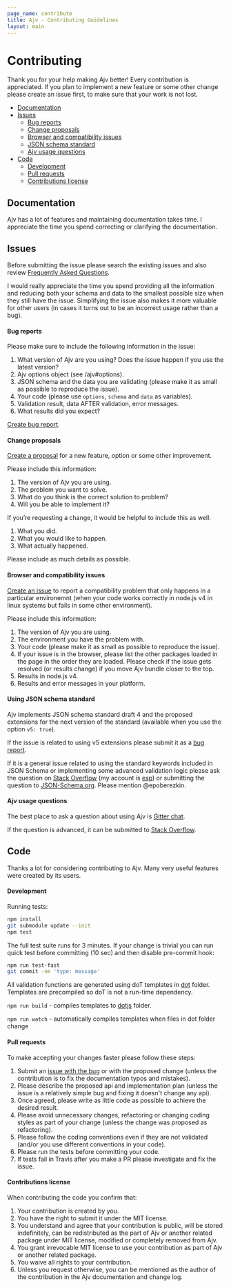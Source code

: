 ```yaml
---
page_name: contribute
title: Ajv - Contributing Guidelines
layout: main
---
```

# Contributing

Thank you for your help making Ajv better! Every contribution is appreciated. If you plan to implement a new feature or some other change please create an issue first, to make sure that your work is not lost.

- [Documentation](#documentation)
- [Issues](#issues)
  - [Bug reports](#bug-reports)
  - [Change proposals](#changes)
  - [Browser and compatibility issues](#compatibility)
  - [JSON schema standard](#json-schema)
  - [Ajv usage questions](#usage)
- [Code](#code)
  - [Development](#development)
  - [Pull requests](#pull-requests)
  - [Contributions license](#contributions-license)


## Documentation

Ajv has a lot of features and maintaining documentation takes time. I appreciate the time you spend correcting or clarifying the documentation.


## Issues

Before submitting the issue please search the existing issues and also review [Frequently Asked Questions](faq.html).

I would really appreciate the time you spend providing all the information and reducing both your schema and data to the smallest possible size when they still have the issue. Simplifying the issue also makes it more valuable for other users (in cases it turns out to be an incorrect usage rather than a bug).


#### Bug reports

Please make sure to include the following information in the issue:

1. What version of Ajv are you using? Does the issue happen if you use the latest version?
2. Ajv options object (see /ajv#options).
3. JSON schema and the data you are validating (please make it as small as possible to reproduce the issue).
4. Your code (please use `options`, `schema` and `data` as variables).
5. Validation result, data AFTER validation, error messages.
6. What results did you expect?

[Create bug report](https://github.com/epoberezkin/ajv/issues/new).


#### <a name="changes"></a>Change proposals

[Create a proposal](https://github.com/epoberezkin/ajv/issues/new?labels=suggestion&body=**What%20version%20of%20Ajv%20you%20are%20you%20using%3F**%0A%0A**What%20problem%20do%20you%20want%20to%20solve%3F**%0A%0A**What%20do%20you%20think%20is%20the%20correct%20solution%20to%20problem?**%0A%0A**Will%20you%20be%20able%20to%20implement%20it%3F**%0A%0A) for a new feature, option or some other improvement.

Please include this information:

1. The version of Ajv you are using.
2. The problem you want to solve.
3. What do you think is the correct solution to problem?
4. Will you be able to implement it?

If you’re requesting a change, it would be helpful to include this as well:

1. What you did.
2. What you would like to happen.
3. What actually happened.

Please include as much details as possible.


#### <a name="compatibility"></a>Browser and compatibility issues

[Create an issue](https://github.com/epoberezkin/ajv/issues/new?labels=compatibility&body=**The%20version%20of%20Ajv%20you%20are%20using**%0A%0A**The%20environment%20you%20have%20the%20problem%20with.**%0A%0A**Your%20code%20(please%20make%20it%20as%20small%20as%20possible%20to%20reproduce%20the%20issue).**%0A%0A**If%20your%20issue%20is%20in%20the%20browser,%20please%20list%20the%20other%20packages%20loaded%20in%20the%20page%20in%20the%20order%20they%20are%20loaded.%20Please%20check%20if%20the%20issue%20gets%20resolved%20(or%20results%20change)%20if%20you%20move%20Ajv%20bundle%20closer%20to%20the%20top.**%0A%0A**Results%20in%20node.js%20v4.**%0A%0A**Results%20and%20error%20messages%20in%20your%20platform.**%0A%0A) to report a compatibility problem that only happens in a particular environemnt (when your code works correctly in node.js v4 in linux systems but fails in some other environment).

Please include this information:

1. The version of Ajv you are using.
2. The environment you have the problem with.
3. Your code (please make it as small as possible to reproduce the issue).
4. If your issue is in the browser, please list the other packages loaded in the page in the order they are loaded. Please check if the issue gets resolved (or results change) if you move Ajv bundle closer to the top.
5. Results in node.js v4.
6. Results and error messages in your platform.


#### <a name="json-schema"></a>Using JSON schema standard

Ajv implements JSON schema standard draft 4 and the proposed extensions for the next version of the standard (available when you use the option `v5: true`).

If the issue is related to using v5 extensions please submit it as a [bug report](https://github.com/epoberezkin/ajv/issues/new).

If it is a general issue related to using the standard keywords included in JSON Schema or implementing some advanced validation logic please ask the question on [Stack Overflow](http://stackoverflow.com/questions/ask?tags=jsonschema,ajv) (my account is [esp](http://stackoverflow.com/users/1816503/esp)) or submitting the question to [JSON-Schema.org](https://github.com/json-schema-org/json-schema-spec/issues/new). Please mention @epoberezkin.


#### <a name="usage"></a>Ajv usage questions

The best place to ask a question about using Ajv is [Gitter chat](https://gitter.im/ajv-validator/ajv).

If the question is advanced, it can be submitted to [Stack Overflow](http://stackoverflow.com/questions/ask?tags=jsonschema,ajv).


## Code

Thanks a lot for considering contributing to Ajv. Many very useful features were created by its users.


#### Development

Running tests:

```bash
npm install
git submodule update --init
npm test
```

The full test suite runs for 3 minutes. If your change is trivial you can run quick test before committing (10 sec) and then disable pre-commit hook:

```bash
npm run test-fast
git commit -nm 'type: message'
```

All validation functions are generated using doT templates in [dot](https://github.com/epoberezkin/ajv/tree/master/lib/dot) folder. Templates are precompiled so doT is not a run-time dependency.

`npm run build` - compiles templates to [dotjs](https://github.com/epoberezkin/ajv/tree/master/lib/dotjs) folder.

`npm run watch` - automatically compiles templates when files in dot folder change


#### Pull requests

To make accepting your changes faster please follow these steps:

1. Submit an [issue with the bug](https://github.com/epoberezkin/ajv/issues/new) or with the proposed change (unless the contribution is to fix the documentation typos and mistakes).
2. Please describe the proposed api and implementation plan (unless the issue is a relatively simple bug and fixing it doesn't change any api).
3. Once agreed, please write as little code as possible to achieve the desired result.
4. Please avoid unnecessary changes, refactoring or changing coding styles as part of your change (unless the change was proposed as refactoring).
5. Please follow the coding conventions even if they are not validated (and/or you use different conventions in your code).
6. Please run the tests before committing your code.
7. If tests fail in Travis after you make a PR please investigate and fix the issue.


#### Contributions license

When contributing the code you confirm that:

1. Your contribution is created by you.
2. You have the right to submit it under the MIT license.
3. You understand and agree that your contribution is public, will be stored indefinitely, can be redistributed as the part of Ajv or another related package under MIT license, modified or completely removed from Ajv.
4. You grant irrevocable MIT license to use your contribution as part of Ajv or another related package.
5. You waive all rights to your contribution.
6. Unless you request otherwise, you can be mentioned as the author of the contribution in the Ajv documentation and change log.
